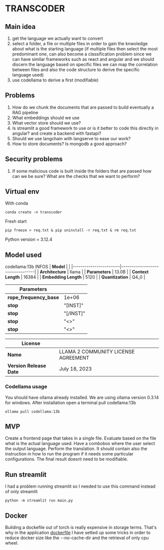 # TRANSCODER
## Main idea
1. get the language we actually want to convert 
2. select a folder, a file or multiple files in order to gain the knwoledge about what is the starting language (if multiple files then select the most predominant one, can also become a classification problem since we can have similar frameworks such as react and angular and we should discern the language based on specific files we can map the correlation between files and also the code structure to derive the specific language used)
3. use codellama to derive a first (modifiable) 

## Problems
1. How do we chunk the documents that are passed to build eventually a RAG pipeline
2. What embeddings should we use
3. What vector store should we use?
4. Is streamlit a good framework to use or is it better to code this directly in angular? and create a backend with fastapi?
5. Should we use langchain with langserve to ease our work?
6. How to store documents? Is mongodb a good approach?

## Security problems
1. If some malicious code is built inside the folders that are passed how can we be sure? What are the checks that we want to perform?

## Virtual env
With conda
```
conda create -n transcoder
```
Fresh start
```
pip freeze > req.txt & pip uninstall -r req.txt & rm req.txt
```
Python version = 3.12.4

## Model used 
codellama:13b
INFOS
| **Model**              |                                  |
|------------------------|----------------------------------|
| **Architecture**       | llama                            |
| **Parameters**         | 13.0B                            |
| **Context Length**     | 16384                            |
| **Embedding Length**   | 5120                             |
| **Quantization**       | Q4_0                             |

| **Parameters**            |                                  |
|---------------------------|----------------------------------|
| **rope_frequency_base**   | 1e+06                            |
| **stop**                  | "[INST]"                         |
| **stop**                  | "[/INST]"                        |
| **stop**                  | "<<SYS>>"                        |
| **stop**                  | "<</SYS>>"                       |

| **License**               |                                  |
|---------------------------|----------------------------------|
| **Name**                  | LLAMA 2 COMMUNITY LICENSE AGREEMENT|
| **Version Release Date**  | July 18, 2023                     |

### Codellama usage
You should have ollama already installed. We are using ollama version 0.3.14 for windows.
After installation open a terminal pull codellama:13b
```
ollama pull codellama:13b
```

## MVP
Create a frontend page that takes in a single file.
Evaluate based on the file what is the actual language used.
Have a combobox where the user select the output language.
Perform the translation.
It should contain also the instruction in how to run the program if it needs some particular configurations.
The final result doesnt need to be modifiable.

## Run streamlit
I had a problem running streamlit so I needed to use this command instead of only streamlit
```
python -m streamlit run main.py
```

## Docker
Building a dockefile out of torch is really expensive in storage terms. That's why in the application [dockerfile](./application/Dockerfile) I have setted up some tricks in order to reduce docker size like the --no-cache-dir and the retrieval of only cpu wheel.
